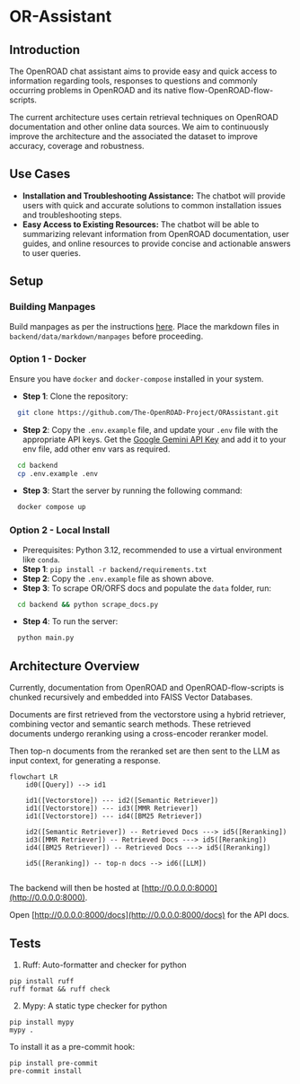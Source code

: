 # OR-Assistant

## Introduction

The OpenROAD chat assistant aims to provide easy and quick access to information regarding tools, responses to questions and commonly occurring problems in OpenROAD and its native flow-OpenROAD-flow-scripts.

The current architecture uses certain retrieval techniques on OpenROAD documentation and other online data sources. We aim to continuously improve the architecture and the associated the dataset to improve accuracy, coverage and robustness.

## Use Cases

- **Installation and Troubleshooting Assistance:** The chatbot will provide users with quick and accurate solutions to common installation issues and troubleshooting steps.
- **Easy Access to Existing Resources:** The chatbot will be able to summarizing relevant information from OpenROAD documentation, user guides, and online resources to provide concise and actionable answers to user queries.

## Setup

### Building Manpages

Build manpages as per the instructions [here](https://github.com/The-OpenROAD-Project/OpenROAD/tree/master/docs). Place the markdown files in `backend/data/markdown/manpages` before proceeding.

### Option 1 - Docker

Ensure you have `docker` and `docker-compose` installed in your system.

- **Step 1**: Clone the repository:

```bash
  git clone https://github.com/The-OpenROAD-Project/ORAssistant.git
```

- **Step 2**: Copy the `.env.example` file, and update your `.env` file with the appropriate API keys. Get the [Google Gemini API Key](https://ai.google.dev) and add it to your env file, add other env vars as required.

```bash
  cd backend
  cp .env.example .env
```

- **Step 3**: Start the server by running the following command:

```bash
  docker compose up
```

### Option 2 - Local Install

- Prerequisites: Python 3.12, recommended to use a virtual environment like `conda`.
- **Step 1**: `pip install -r backend/requirements.txt`
- **Step 2**: Copy the `.env.example` file as shown above.
- **Step 3**: To scrape OR/ORFS docs and populate the `data` folder, run:

```bash
  cd backend && python scrape_docs.py
```

- **Step 4**: To run the server:
```bash
  python main.py
```

## Architecture Overview

Currently, documentation from OpenROAD and OpenROAD-flow-scripts is chunked recursively and embedded into FAISS Vector Databases.  

Documents are first retrieved from the vectorstore using a hybrid retriever, combining vector and semantic search methods. These retrieved documents undergo reranking using a cross-encoder reranker model.

Then top-n documents from the reranked set are then sent to the LLM as input context, for generating a response.

```mermaid
flowchart LR
    id0([Query]) --> id1

    id1([Vectorstore]) --- id2([Semantic Retriever])
    id1([Vectorstore]) --- id3([MMR Retriever])
    id1([Vectorstore]) --- id4([BM25 Retriever])

    id2([Semantic Retriever]) -- Retrieved Docs ---> id5([Reranking]) 
    id3([MMR Retriever]) -- Retrieved Docs ---> id5([Reranking])
    id4([BM25 Retriever]) -- Retrieved Docs ---> id5([Reranking])

    id5([Reranking]) -- top-n docs --> id6([LLM])
 
```

The backend will then be hosted at [http://0.0.0.0:8000](http://0.0.0.0:8000). 

Open [http://0.0.0.0:8000/docs](http://0.0.0.0:8000/docs) for the API docs.


## Tests

1) Ruff: Auto-formatter and checker for python

```
pip install ruff
ruff format && ruff check
```

2) Mypy: A static type checker for python

```
pip install mypy 
mypy .
```

To install it as a pre-commit hook:
```
pip install pre-commit
pre-commit install
```

